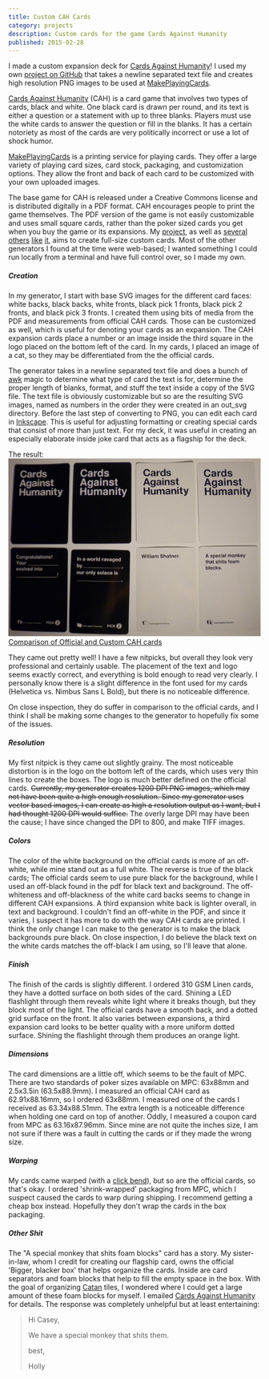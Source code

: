```yaml
---
title: Custom CAH Cards
category: projects
description: Custom cards for the game Cards Against Humanity
published: 2015-02-28
---
```

I made a custom expansion deck for [Cards Against Humanity](http://cardsagainsthumanity.com/)! I used my own [project on GitHub](https://github.com/kcghost/CAH-Builder) that takes a newline separated text file and creates high resolution PNG images to be used at [MakePlayingCards](http://www.makeplayingcards.com/).

[Cards Against Humanity](http://cardsagainsthumanity.com/) (CAH) is a card game that involves two types of cards, black and white. One black card is drawn per round, and its text is either a question or a statement with up to three blanks. Players must use the white cards to answer the question or fill in the blanks. It has a certain notoriety as most of the cards are very politically incorrect or use a lot of shock humor.

[MakePlayingCards](http://www.makeplayingcards.com/) is a printing service for playing cards. They offer a large variety of playing card sizes, card stock, packaging, and customization options. They allow the front and back of each card to be customized with your own uploaded images.

The base game for CAH is released under a Creative Commons license and is distributed digitally in a PDF format. CAH encourages people to print the game themselves. The PDF version of the game is not easily customizable and uses small square cards, rather than the poker sized cards you get when you buy the game or its expansions. My [project](https://github.com/kcghost/CAH-Builder), as well as [several](http://mywastedlife.com/CAH/) [others](http://biggerblackercards.com/) [like](https://github.com/gregmarra/cards-against-generator) [it](http://humanity.toadgrass.com/), aims to create full-size custom cards. Most of the other generators I found at the time were web-based; I wanted something I could run locally from a terminal and have full control over, so I made my own.

##### Creation #####
In my generator, I start with base SVG images for the different card faces: white backs, black backs, white fronts, black pick 1 fronts, black pick 2 fronts, and black pick 3 fronts. I created them using bits of media from the PDF and measurements from official CAH cards. Those can be customized as well, which is useful for denoting your cards as an expansion. The CAH expansion cards place a number or an image inside the third square in the logo placed on the bottom left of the card. In my cards, I placed an image of a cat, so they may be differentiated from the the official cards.

The generator takes in a newline separated text file and does a bunch of [awk](http://www.gnu.org/software/gawk/manual/gawk.html) magic to determine what type of card the text is for, determine the proper length of blanks, format, and stuff the text inside a copy of the SVG file. The text file is obviously customizable but so are the resulting SVG images, named as numbers in the order they were created in an out_svg directory. Before the last step of converting to PNG, you can edit each card in [Inkscape](https://inkscape.org). This is useful for adjusting formatting or creating special cards that consist of more than just text. For my deck, it was useful in creating an especially elaborate inside joke card that acts as a flagship for the deck.

The result:
![Custom CAH cards](/assets/img/cah_cards.jpg)
[Comparison of Official and Custom CAH cards](type=caption)

They came out pretty well! I have a few nitpicks, but overall they look very professional and certainly usable. The placement of the text and logo seems exactly correct, and everything is bold enough to read very clearly. I personally know there is a slight difference in the font used for my cards (Helvetica vs. Nimbus Sans L Bold), but there is no noticeable difference.

On close inspection, they do suffer in comparison to the official cards, and I think I shall be making some changes to the generator to hopefully fix some of the issues.

##### Resolution #####
My first nitpick is they came out slightly grainy. The most noticeable distortion is in the logo on the bottom left of the cards, which uses very thin lines to create the boxes. The logo is much better defined on the official cards. ~~Currently, my generator creates 1200 DPI PNG images, which may not have been quite a high enough resolution. Since my generator uses vector based images, I can create as high a resolution output as I want, but I had thought 1200 DPI would suffice.~~ The overly large DPI may have been the cause; I have since changed the DPI to 800, and make TIFF images.

##### Colors #####
The color of the white background on the official cards is more of an off-white, while mine stand out as a full white. The reverse is true of the black cards; The official cards seem to use pure black for the background, while I used an off-black found in the pdf for black text and background. The off-whiteness and off-blackness of the white card backs seems to change in different CAH expansions. A third expansion white back is lighter overall, in text and background. I couldn't find an off-white in the PDF, and since it varies, I suspect it has more to do with the way CAH cards are printed. I think the only change I can make to the generator is to make the black backgrounds pure black. On close inspection, I do believe the black text on the white cards matches the off-black I am using, so I'll leave that alone.

##### Finish #####
The finish of the cards is slightly different. I ordered 310 GSM Linen cards, they have a dotted surface on both sides of the card. Shining a LED flashlight through them reveals white light where it breaks though, but they block most of the light. The official cards have a smooth back, and a dotted grid surface on the front. It also varies between expansions, a third expansion card looks to be better quality with a more uniform dotted surface. Shining the flashlight through them produces an orange light.

##### Dimensions #####
The card dimensions are a little off, which seems to be the fault of MPC. There are two standards of poker sizes available on MPC: 63x88mm and 2.5x3.5in (63.5x88.9mm). I measured an official CAH card as 62.91x88.16mm, so I ordered 63x88mm. I measured one of the cards I received as 63.34x88.51mm. The extra length is a noticeable difference when holding one card on top of another. Oddly, I measured a coupon card from MPC as 63.16x87.96mm. Since mine are not quite the inches size, I am not sure if there was a fault in cutting the cards or if they made the wrong size.

##### Warping #####
My cards came warped (with a [click bend](http://forums.ellusionist.com/showthread.php?84227-Solution-to-the-infamous-Click-Bend)), but so are the official cards, so that's okay. I ordered 'shrink-wrapped' packaging from MPC, which I suspect caused the cards to warp during shipping. I recommend getting a cheap box instead. Hopefully they don't wrap the cards in the box packaging.

##### Other Shit #####
The "A special monkey that shits foam blocks" card has a story. My sister-in-law, whom I credit for creating our flagship card, owns the official 'Bigger, blacker box' that helps organize the cards. Inside are card separators and foam blocks that help to fill the empty space in the box. With the goal of organizing [Catan](http://www.catan.com/) tiles, I wondered where I could get a large amount of these foam blocks for myself. I emailed [Cards Against Humanity](mailto:CardsAgainstHumanity@gmail.com) for details. The response was completely unhelpful but at least entertaining: 

> Hi Casey,
> 
> We have a special monkey that shits them.
> 
> best,
> 
> Holly
